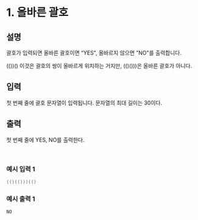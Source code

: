 # 1. 올바른 괄호

## 설명

괄호가 입력되면 올바른 괄호이면 “YES", 올바르지 않으면 ”NO"를 출력합니다.

(())() 이것은 괄호의 쌍이 올바르게 위치하는 거지만, (()()))은 올바른 괄호가 아니다.

## 입력

첫 번째 줄에 괄호 문자열이 입력됩니다. 문자열의 최대 길이는 30이다.

## 출력

첫 번째 줄에 YES, NO를 출력한다.

<br>

### 예시 입력 1

```java
(()(()))(()
```

### 예시 출력 1
```java
NO
```